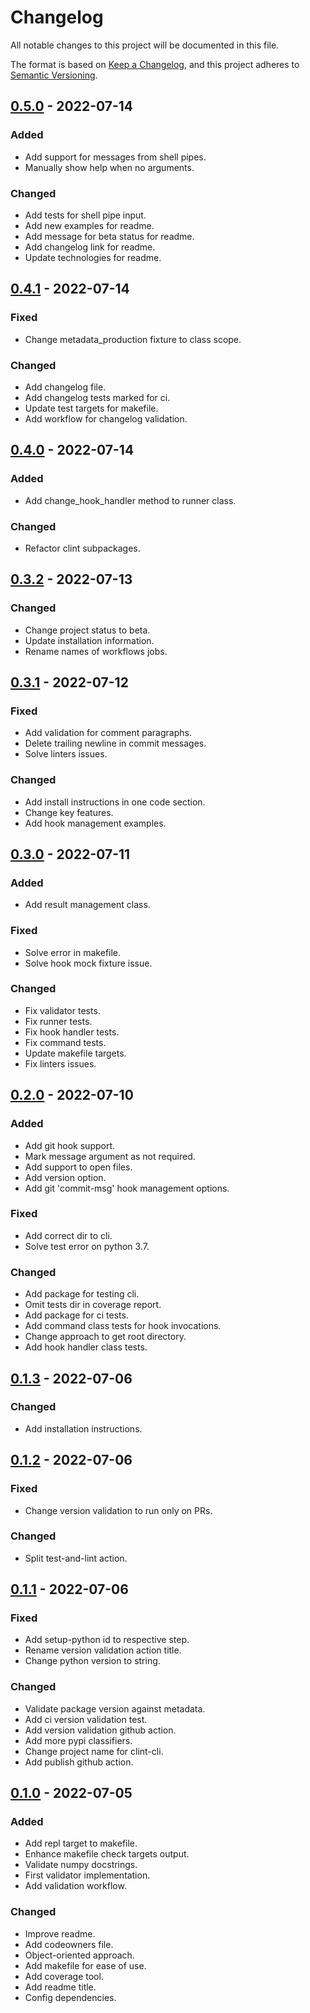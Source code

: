 # Changelog
All notable changes to this project will be documented in this file.

The format is based on [Keep a Changelog](https://keepachangelog.com/en/1.0.0/),
and this project adheres to [Semantic Versioning](https://semver.org/spec/v2.0.0.html).

## [0.5.0] - 2022-07-14
### Added
- Add support for messages from shell pipes.
- Manually show help when no arguments.

### Changed
- Add tests for shell pipe input.
- Add new examples for readme.
- Add message for beta status for readme.
- Add changelog link for readme.
- Update technologies for readme.

## [0.4.1] - 2022-07-14
### Fixed
- Change metadata_production fixture to class scope.

### Changed
- Add changelog file.
- Add changelog tests marked for ci.
- Update test targets for makefile.
- Add workflow for changelog validation.

## [0.4.0] - 2022-07-14
### Added
- Add change_hook_handler method to runner class.

### Changed
- Refactor clint subpackages.

## [0.3.2] - 2022-07-13
### Changed
- Change project status to beta.
- Update installation information.
- Rename names of workflows jobs.

## [0.3.1] - 2022-07-12
### Fixed
- Add validation for comment paragraphs.
- Delete trailing newline in commit messages.
- Solve linters issues.

### Changed
- Add install instructions in one code section.
- Change key features.
- Add hook management examples.

## [0.3.0] - 2022-07-11
### Added
- Add result management class.

### Fixed
- Solve error in makefile.
- Solve hook mock fixture issue.

### Changed
- Fix validator tests.
- Fix runner tests.
- Fix hook handler tests.
- Fix command tests.
- Update makefile targets.
- Fix linters issues.

## [0.2.0] - 2022-07-10
### Added
- Add git hook support.
- Mark message argument as not required.
- Add support to open files.
- Add version option.
- Add git 'commit-msg' hook management options.

### Fixed
- Add correct dir to cli.
- Solve test error on python 3.7.

### Changed
- Add package for testing cli.
- Omit tests dir in coverage report.
- Add package for ci tests.
- Add command class tests for hook invocations.
- Change approach to get root directory.
- Add hook handler class tests.

## [0.1.3] - 2022-07-06
### Changed
- Add installation instructions.

## [0.1.2] - 2022-07-06
### Fixed
- Change version validation to run only on PRs.

### Changed
- Split test-and-lint action.

## [0.1.1] - 2022-07-06
### Fixed
- Add setup-python id to respective step.
- Rename version validation action title.
- Change python version to string.

### Changed
- Validate package version against metadata.
- Add ci version validation test.
- Add version validation github action.
- Add more pypi classifiers.
- Change project name for clint-cli.
- Add publish github action.

## [0.1.0] - 2022-07-05
### Added
- Add repl target to makefile.
- Enhance makefile check targets output.
- Validate numpy docstrings.
- First validator implementation.
- Add validation workflow.

### Changed
- Improve readme.
- Add codeowners file.
- Object-oriented approach.
- Add makefile for ease of use.
- Add coverage tool.
- Add readme title.
- Config dependencies.

[Unreleased]: https://github.com/rcisterna/clint/compare/v0.5.0...HEAD
[0.5.0]: https://github.com/rcisterna/clint/compare/v0.4.1...v0.5.0
[0.4.1]: https://github.com/rcisterna/clint/compare/v0.4.0...v0.4.1
[0.4.0]: https://github.com/rcisterna/clint/compare/v0.3.2...v0.4.0
[0.3.2]: https://github.com/rcisterna/clint/compare/v0.3.1...v0.3.2
[0.3.1]: https://github.com/rcisterna/clint/compare/v0.3.0...v0.3.1
[0.3.0]: https://github.com/rcisterna/clint/compare/v0.2.0...v0.3.0
[0.2.0]: https://github.com/rcisterna/clint/compare/v0.1.3...v0.2.0
[0.1.3]: https://github.com/rcisterna/clint/compare/v0.1.2...v0.1.3
[0.1.2]: https://github.com/rcisterna/clint/compare/v0.1.1...v0.1.2
[0.1.1]: https://github.com/rcisterna/clint/compare/v0.1.0...v0.1.1
[0.1.0]: https://github.com/rcisterna/clint/releases/tag/v0.1.0
